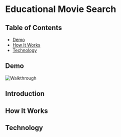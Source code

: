 # Educational Movie Search

## Table of Contents

  - [Demo](#demo)
  - [How It Works](#how-it-works)
  - [Technology](#technology)

  ## Demo

  ![Walkthrough](images/full_metal_jacket.gif)

  ## Introduction


  ## How It Works


  ## Technology